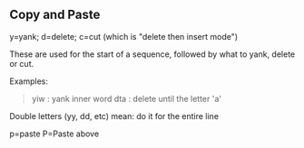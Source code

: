 ## Copy and Paste

y=yank; d=delete; c=cut (which is "delete then insert mode")

These are used for the start of a sequence, followed by what to yank, delete or cut.

Examples:

> yiw : yank inner word
> dta : delete until the letter 'a'

Double letters (yy, dd, etc) mean: do it for the entire line

p=paste
P=Paste above
